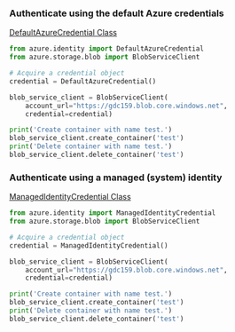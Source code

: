 ### Authenticate using the default Azure credentials

[DefaultAzureCredential Class](https://learn.microsoft.com/en-us/dotnet/api/azure.identity.defaultazurecredential?view=azure-dotnet)

```Python
from azure.identity import DefaultAzureCredential
from azure.storage.blob import BlobServiceClient

# Acquire a credential object
credential = DefaultAzureCredential()

blob_service_client = BlobServiceClient(
    account_url="https://gdc159.blob.core.windows.net",
    credential=credential)

print('Create container with name test.')
blob_service_client.create_container('test')
print('Delete container with name test.')
blob_service_client.delete_container('test')
```

### Authenticate using a managed (system) identity

[ManagedIdentityCredential Class](https://learn.microsoft.com/en-us/dotnet/api/azure.identity.managedidentitycredential?view=azure-dotnet)

```Python
from azure.identity import ManagedIdentityCredential
from azure.storage.blob import BlobServiceClient

# Acquire a credential object
credential = ManagedIdentityCredential()

blob_service_client = BlobServiceClient(
    account_url="https://gdc159.blob.core.windows.net",
    credential=credential)

print('Create container with name test.')
blob_service_client.create_container('test')
print('Delete container with name test.')
blob_service_client.delete_container('test')
```
